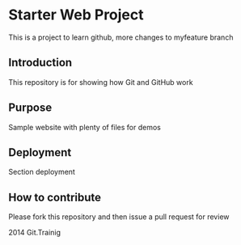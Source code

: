 # Starter Web Project

This is a project to learn github, more changes to myfeature branch

## Introduction
This repository is for showing how Git and GitHub work

## Purpose

Sample website with plenty of files for demos

## Deployment

Section deployment

## How to contribute
Please fork this repository and then issue a pull request for review

2014 Git.Trainig